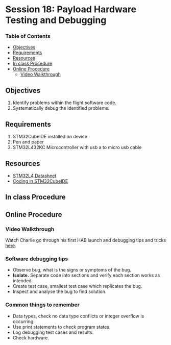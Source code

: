# Session 18: Payload Hardware Testing and Debugging <!-- omit from toc -->

### Table of Contents <!-- omit from toc -->
- [Objectives](#objectives)
- [Requirements](#requirements)
- [Resources](#resources)
- [In class Procedure](#in-class-procedure)
- [Online Procedure](#online-procedure)
  - [Video Walkthrough](#video-walkthrough)


## Objectives
1. Identify problems within the flight software code.
2. Systematically debug the identified problems.

## Requirements
1. STM32CubeIDE installed on device
1. Pen and paper
1. STM32L432KC Microcontroller with usb a to micro usb cable

## Resources
- [STM32L4 Datasheet](https://www.st.com/resource/en/reference_manual/rm0394-stm32l41xxx42xxx43xxx44xxx45xxx46xxx-advanced-armbased-32bit-mcus-stmicroelectronics.pdf)
- [Coding in STM32CubeIDE](https://wiki.st.com/stm32mcu/wiki/STM32StepByStep:Getting_started_with_STM32_:_STM32_step_by_step)

## In class Procedure


## Online Procedure
### Video Walkthrough 
Watch Charlie go through his first HAB launch and debugging tips and tricks [here](https://www.youtube.com/watch?v=QDZch9NWOLA&list=PLhmx0ZGiO2sNXqH09_9cT4NBlGAUTOnFS&index=9).

### Software debugging tips <!-- omit from toc -->
- Observe bug, what is the signs or symptoms of the bug.
- ​**Isolate.** Separate code into sections and verify each section works as intended.
- Create test case, smallest test case which replicates the bug.
- Inspect and analyse the bug to find solution.

### Common things to remember <!-- omit from toc -->
- Data types, check no data type conflicts or integer overflow is occurring.
- Use print statements to check program states.
- Log debugging test cases and results.
- Check hardware.
